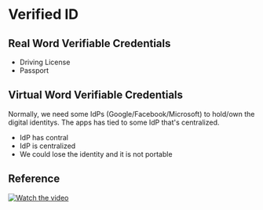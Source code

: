 # Verified ID

## Real Word Verifiable Credentials
* Driving License
* Passport

## Virtual Word Verifiable Credentials

Normally, we need some IdPs (Google/Facebook/Microsoft) to hold/own the digital identitys. The apps has tied to some IdP that's centralized.
* IdP has contral
* IdP is centralized
* We could lose the identity and it is not portable

## Reference

[![Watch the video](https://img.youtube.com/vi/BxLSSH_EHjo/hqdefault.jpg)](https://www.youtube.com/embed/BxLSSH_EHjo)

